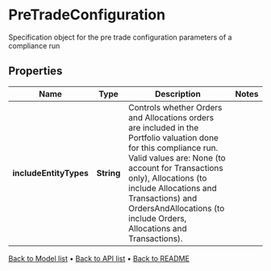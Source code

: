

# PreTradeConfiguration

Specification object for the pre trade configuration parameters of a compliance run

## Properties

| Name | Type | Description | Notes |
|------------ | ------------- | ------------- | -------------|
|**includeEntityTypes** | **String** | Controls whether Orders and Allocations orders are included in the Portfolio valuation done for this compliance run. Valid values are: None (to account for Transactions only), Allocations (to include Allocations and Transactions) and OrdersAndAllocations (to include Orders, Allocations and Transactions). |  |



[Back to Model list](../README.md#documentation-for-models) &#8226; [Back to API list](../README.md#documentation-for-api-endpoints) &#8226; [Back to README](../README.md)


